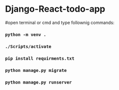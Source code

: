 ﻿# Django-React-todo-app
#open terminal or cmd and type follownig commands:
### `python -m venv .`
### `./Scripts/activate`
### `pip install requirments.txt`
### `python manage.py migrate`
### `python manage.py runserver`


